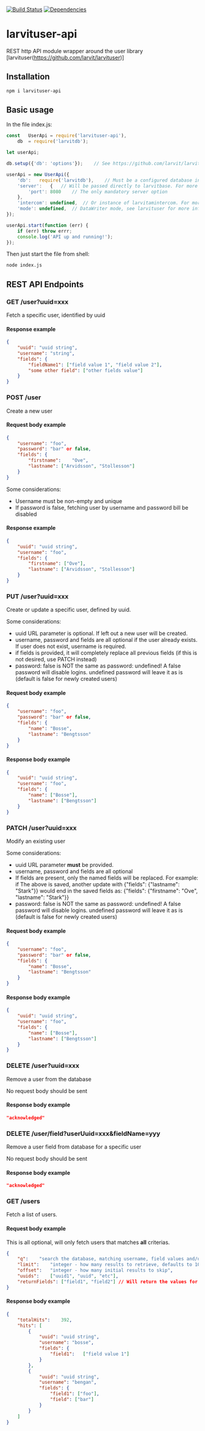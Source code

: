 [![Build Status](https://travis-ci.org/larvit/larvituser-api.svg?branch=master)](https://travis-ci.org/larvit/larvituser-api) [![Dependencies](https://david-dm.org/larvit/larvituser-api.svg)](https://david-dm.org/larvit/larvituser-api.svg)

# larvituser-api

REST http API module wrapper around the user library [larvituser(https://github.com/larvit/larvituser)]

## Installation

```bash
npm i larvituser-api
```

## Basic usage

In the file index.js:

```javascript
const	UserApi	= require('larvituser-api'),
	db	= require('larvitdb');

let	userApi;

db.setup({'db': 'options'});	// See https://github.com/larvit/larvitdb for details

userApi	= new UserApi({
	'db':	require('larvitdb'),	// Must be a configured database instance
	'server':	{	// Will be passed directly to larvitbase. For more info see: https://github.com/larvit/larvitbase
		'port':	8080	// The only mandatory server option
	},
	'intercom':	undefined,	// Or instance of larvitamintercom. For more info see: https://github.com/larvit/larvitamintercom
	'mode':	undefined,	// DataWriter mode, see larvituser for more info: https://github.com/larvit/larvituser
});

userApi.start(function (err) {
	if (err) throw errr;
	console.log('API up and running!');
});
```

Then just start the file from shell:

```bash
node index.js
```

## REST API Endpoints

### GET /user?uuid=xxx

Fetch a specific user, identified by uuid

#### Response example

```json
{
	"uuid": "uuid string",
	"username": "string",
	"fields": {
		"fieldName1": ["field value 1", "field value 2"],
		"some other field": ["other fields value"]
	}
}
```

### POST /user

Create a new user

#### Request body example

```json
{
	"username":	"foo",
	"password":	"bar" or false,
	"fields": {
		"firstname":	"Ove",
		"lastname":	["Arvidsson", "Stollesson"]
	}
}
```

Some considerations:

* Username must be non-empty and unique
* If password is false, fetching user by username and password bill be disabled

#### Response example

```json
{
	"uuid": "uuid string",
	"username": "foo",
	"fields": {
		"firstname": ["Ove"],
		"lastname": ["Arvidsson", "Stollesson"]
	}
}
```

### PUT /user?uuid=xxx

Create or update a specific user, defined by uuid.

Some considerations:

* uuid URL parameter is optional. If left out a new user will be created.
* username, password and fields are all optional if the user already exists. If user does not exist, username is required.
* if fields is provided, it will completely replace all previous fields (if this is not desired, use PATCH instead)
* password: false is NOT the same as password: undefined! A false password will disable logins. undefined password will leave it as is (default is false for newly created users)

#### Request body example

```json
{
	"username":	"foo",
	"password":	"bar" or false,
	"fields": {
		"name":	"Bosse",
		"lastname":	"Bengtsson"
	}
}
```

#### Response body example

```json
{
	"uuid": "uuid string",
	"username": "foo",
	"fields": {
		"name": ["Bosse"],
		"lastname": ["Bengtsson"]
	}
}
```

### PATCH /user?uuid=xxx

Modify an existing user

Some considerations:

* uuid URL parameter **must** be provided.
* username, password and fields are all optional
* If fields are present, only the named fields will be replaced. For example: if The above is saved, another update with {"fields": {"lastname": "Stark"}} would end in the saved fields as: {"fields": {"firstname": "Ove", "lastname": "Stark"}}
* password: false is NOT the same as password: undefined! A false password will disable logins. undefined password will leave it as is (default is false for newly created users)

#### Request body example

```json
{
	"username":	"foo",
	"password":	"bar" or false,
	"fields": {
		"name":	"Bosse",
		"lastname":	"Bengtsson"
	}
}
```

#### Response body example

```json
{
	"uuid": "uuid string",
	"username": "foo",
	"fields": {
		"name": ["Bosse"],
		"lastname": ["Bengtsson"]
	}
}
```

### DELETE /user?uuid=xxx

Remove a user from the database

No request body should be sent

#### Response body example

```json
"acknowledged"
```

### DELETE /user/field?userUuid=xxx&fieldName=yyy

Remove a user field from database for a specific user

No request body should be sent

#### Response body example

```json
"acknowledged"
```

### GET /users

Fetch a list of users.

#### Request body example

This is all optional, will only fetch users that matches **all** criterias.

```json
{
	"q":	"search the database, matching username, field values and/or exact match of uuid",
	"limit":	"integer - how many results to retrieve, defaults to 100",
	"offset":	"integer - how many initial results to skip",
	"uuids":	["uuid1", "uuid", "etc"],
	"returnFields":	["field1", "field2"] // Will return the values for the fields listed. By default no fields are returned (since return fields is expensive)
}
```

#### Response body example

```json
{
	"totalHits":	392,
	"hits": [
		{
			"uuid":	"uuid string",
			"username":	"bosse",
			"fields": {
				"field1":	["field value 1"]
			}
		},
		{
			"uuid":	"uuid string",
			"username":	"bengan",
			"fields": {
				"field1": ["foo"],
				"field": ["bar"]
			}
		}
	]
}
```
